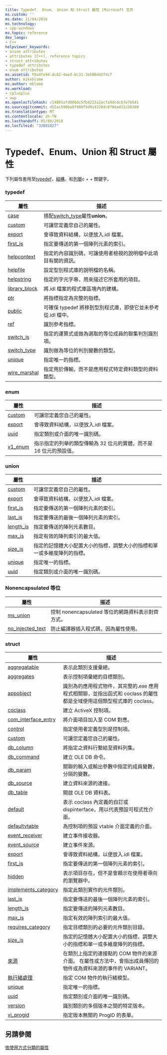 ```yaml
---
title: Typedef、 Enum、 Union 和 Struct 屬性 |Microsoft 文件
ms.custom: ''
ms.date: 11/04/2016
ms.technology:
- cpp-windows
ms.topic: reference
dev_langs:
- C++
helpviewer_keywords:
- union attributes
- attributes [C++], reference topics
- struct attributes
- typedef attributes
- enum attributes
ms.assetid: f8a4fe94-dc02-4aed-bc31-3e500d42f4c7
author: mikeblome
ms.author: mblome
ms.workload:
- cplusplus
- uwp
ms.openlocfilehash: c14881afd000dc5fb4223a2ecfa9dcdc67e7b541
ms.sourcegitcommit: d55ac596ba8f908f5d91d228dc070dad31cb8360
ms.translationtype: MT
ms.contentlocale: zh-TW
ms.lasthandoff: 05/08/2018
ms.locfileid: "33891827"
---
```

# <a name="typedef-enum-union-and-struct-attributes"></a>Typedef、Enum、Union 和 Struct 屬性
下列屬性套用至[typedef](http://msdn.microsoft.com/en-us/cc96cf26-ba93-4179-951e-695d1f5fdcf1)，[結構](../cpp/struct-cpp.md)，和[列舉](../cpp/enumerations-cpp.md)c + + 關鍵字。  
  
### <a name="typedef"></a>typedef  
  
|屬性|描述|  
|---------------|-----------------|  
|[case](../windows/case-cpp.md)|搭配[switch_type](../windows/switch-type.md)屬性**union**。|  
|[custom](../windows/custom-cpp.md)|可讓您定義您自己的屬性。|  
|[export](../windows/export.md)|會導致資料結構，以便放入.idl 檔案。|  
|[first_is](../windows/first-is.md)|指定要傳送的第一個陣列元素的索引。|  
|[helpcontext](../windows/helpcontext.md)|指定的內容識別碼，可讓使用者檢視的說明檔中此項目有關的資訊。|  
|[helpfile](../windows/helpfile.md)|設定型別程式庫的說明檔的名稱。|  
|[helpstring](../windows/helpstring.md)|指定的字元字串，用來描述它所套用的項目。|  
|[library_block](../windows/library-block.md)|將.idl 檔案的程式庫區塊內的建構。|  
|[ptr](../windows/ptr.md)|將指標指定為完整的指標。|  
|[public](../windows/public-cpp-attributes.md)|可確保 typedef 將移到型別程式庫，即使它並未參考從.idl 檔中。|  
|[ref](../windows/ref-cpp.md)|識別參考指標。|  
|[switch_is](../windows/switch-is.md)|指定的運算式或做為選取的等位成員的聯集判別識別項。|  
|[switch_type](../windows/switch-type.md)|識別做為等位的判別變數的類型。|  
|[unique](../windows/unique-cpp.md)|指定唯一的指標。|  
|[wire_marshal](../windows/wire-marshal.md)|指定用於傳輸，而不是應用程式特定資料類型的資料類型。|  
  
### <a name="enum"></a>enum  
  
|屬性|描述|  
|---------------|-----------------|  
|[custom](../windows/custom-cpp.md)|可讓您定義您自己的屬性。|  
|[export](../windows/export.md)|會導致資料結構，以便放入.idl 檔案。|  
|[uuid](../windows/uuid-cpp-attributes.md)|指定類別或介面的唯一識別碼。|  
|[v1_enum](../windows/v1-enum.md)|指示指定的列舉的類型傳輸為 32 位元的實體，而不是 16 位元的預設值。|  
  
### <a name="union"></a>union  
  
|屬性|描述|  
|---------------|-----------------|  
|[custom](../windows/custom-cpp.md)|可讓您定義您自己的屬性。|  
|[export](../windows/export.md)|會導致資料結構，以便放入.idl 檔案。|  
|[first_is](../windows/first-is.md)|指定要傳送的第一個陣列元素的索引。|  
|[last_is](../windows/last-is.md)|指定要傳送的最後一個陣列元素的索引。|  
|[length_is](../windows/length-is.md)|指定要傳送的陣列元素數目。|  
|[max_is](../windows/max-is.md)|指定有效的陣列索引的最大值。|  
|[size_is](../windows/size-is.md)|指定的記憶體大小配置大小的指標，調整大小的指標和單一或多維度陣列的指標。|  
|[unique](../windows/unique-cpp.md)|指定唯一的指標。|  
|[uuid](../windows/uuid-cpp-attributes.md)|指定類別或介面的唯一識別碼。|  
  
### <a name="nonencapsulated-union"></a>Nonencapsulated 等位  
  
|屬性|描述|  
|---------------|-----------------|  
|[ms_union](../windows/ms-union.md)|控制 nonencapsulated 等位的網路資料表示對齊方式。|  
|[no_injected_text](../windows/no-injected-text.md)|防止編譯器插入程式碼，因為屬性使用。|  
  
### <a name="struct"></a>struct  
  
|屬性|描述|  
|---------------|-----------------|  
|[aggregatable](../windows/aggregatable.md)|表示此類別支援彙總。|  
|[aggregates](../windows/aggregates.md)|表示控制項彙總的目標類別。|  
|[appobject](../windows/appobject.md)|識別為的應用程式物件，其完整的.exe 應用程式相關聯，並指出函式和 coclass 的屬性都是全域使用這個類型程式庫的 coclass。|  
|[coclass](../windows/coclass.md)|建立 ActiveX 控制項。|  
|[com_interface_entry](../windows/com-interface-entry-cpp.md)|將介面項目加入至 COM 對應。|  
|[control](../windows/control.md)|指定使用者定義型別是控制項。|  
|[custom](../windows/custom-cpp.md)|可讓您定義您自己的屬性。|  
|[db_column](../windows/db-column.md)|將指定之資料行繫結至資料列集。|  
|[db_command](../windows/db-command.md)|建立 OLE DB 命令。|  
|[db_param](../windows/db-param.md)|關聯的輸入或輸出參數中指定的成員變數，分隔的變數。|  
|[db_source](../windows/db-source.md)|建立資料來源的連接。|  
|[db_table](../windows/db-table.md)|開啟 OLE DB 資料表。|  
|[default](../windows/default-cpp.md)|表示 coclass 內定義的自訂或 dispinterface，用以代表預設可程式性介面。|  
|[defaultvtable](../windows/defaultvtable.md)|為控制項的預設 vtable 介面定義的介面。|  
|[event_receiver](../windows/event-receiver.md)|建立事件接收器。|  
|[event_source](../windows/event-source.md)|建立事件來源。|  
|[export](../windows/export.md)|會導致資料結構，以便放入.idl 檔案。|  
|[first_is](../windows/first-is.md)|指定要傳送的第一個陣列元素的索引。|  
|[hidden](../windows/hidden.md)|表示項目存在，但不是會顯示在使用者導向的瀏覽器中。|  
|[implements_category](../windows/implements-category.md)|指定此類別實作的元件類別。|  
|[last_is](../windows/last-is.md)|指定要傳送的最後一個陣列元素的索引。|  
|[length_is](../windows/length-is.md)|指定要傳送的陣列元素數目。|  
|[max_is](../windows/max-is.md)|指定有效的陣列索引的最大值。|  
|[requires_category](../windows/requires-category.md)|指定目標類別的必要的元件類別目錄。|  
|[size_is](../windows/size-is.md)|指定的記憶體大小配置大小的指標，調整大小的指標和單一或多維度陣列的指標。|  
|[來源](../windows/source-cpp.md)|在類別上指定的連接點的 COM 物件的來源介面。 在屬性或方法中，會指出成員傳回的物件或為資料來源的事件的 VARIANT。|  
|[執行緒處理](../windows/threading-cpp.md)|指定 COM 物件的執行緒模型。|  
|[unique](../windows/unique-cpp.md)|指定唯一的指標。|  
|[uuid](../windows/uuid-cpp-attributes.md)|指定類別或介面的唯一識別碼。|  
|[version](../windows/version-cpp.md)|識別類別的多個版本之間的特定版本。|  
|[vi_progid](../windows/vi-progid.md)|指定版本無關的 ProgID 的表單。|  
  
## <a name="see-also"></a>另請參閱  
 [依使用方式分類的屬性](../windows/attributes-by-usage.md)